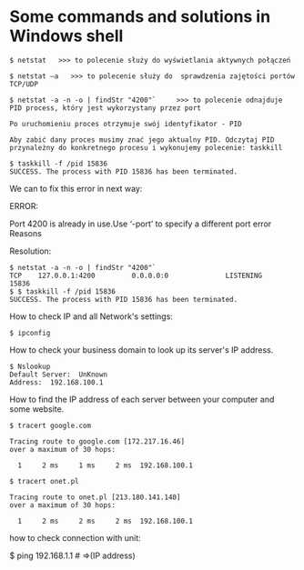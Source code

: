 # Some commands and solutions in Windows shell

```
$ netstat   >>> to polecenie służy do wyświetlania aktywnych połączeń

$ netstat –a   >>> to polecenie służy do  sprawdzenia zajętości portów TCP/UDP

$ netstat -a -n -o | findStr "4200"`     >>> to polecenie odnajduje PID process, który jest wykorzystany przez port

Po uruchomieniu proces otrzymuje swój identyfikator - PID

Aby zabić dany proces musimy znać jego aktualny PID. Odczytaj PID przynależny do konkretnego procesu i wykonujemy polecenie: taskkill

$ taskkill -f /pid 15836
SUCCESS. The process with PID 15836 has been terminated.

```
We can to fix this error in next way:

ERROR:

Port 4200 is already in use.Use ‘-port’ to specify a different port error Reasons

Resolution:
```
$ netstat -a -n -o | findStr "4200"`
TCP    127.0.0.1:4200         0.0.0.0:0              LISTENING       15836
$ $ taskkill -f /pid 15836
SUCCESS. The process with PID 15836 has been terminated.
```
How to check IP and all Network's settings:

```
$ ipconfig
```
How to check your business domain to look up its server's IP address.

```
$ Nslookup
Default Server:  UnKnown
Address:  192.168.100.1
```
How to find the IP address of each server between your computer and some website.

```
$ tracert google.com

Tracing route to google.com [172.217.16.46]
over a maximum of 30 hops:

  1     2 ms     1 ms     2 ms  192.168.100.1
  
$ tracert onet.pl

Tracing route to onet.pl [213.180.141.140]
over a maximum of 30 hops:

  1     2 ms     2 ms     2 ms  192.168.100.1
```
how to check connection with unit:

$ ping 192.168.1.1     # =>(IP address)
